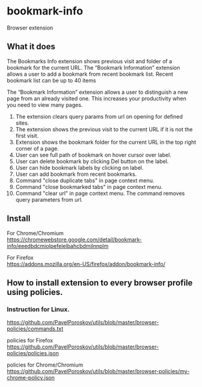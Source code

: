 # bookmark-info
Browser extension

## What it does

The Bookmarks Info extension shows previous visit and folder of a bookmark for the current URL.
The “Bookmark Information” extension allows a user to add a bookmark from recent bookmark list. Recent bookmark list can be up to 40 items

The “Bookmark Information” extension allows a user to distinguish a new page from an already visited one. 
This increases your productivity when you need to view many pages.

1) The extension clears query params from url on opening for defined sites.
2) The extension shows the previous visit to the current URL if it is not the first visit.
3) Extension shows the bookmark folder for the current URL in the top right corner of a page.
4) User can see full path of bookmark on hover cursor over label.
5) User can delete bookmark by clicking Del button on the label.
6) User can hide bookmark labels by clicking on label.
7) User can add bookmark from recent bookmarks.
8) Command "close duplicate tabs" in page context menu.
9) Command "close bookmarked tabs" in page context menu.
10) Command "clear url" in page context menu. The command removes query parameters from url.


## Install  
For Chrome/Chromium  
https://chromewebstore.google.com/detail/bookmark-info/eeedbdcmiolpefelelbahcbdmjlnnplm

For Firefox  
https://addons.mozilla.org/en-US/firefox/addon/bookmark-info/


## How to install extension to every browser profile using policies.  
### Instruction for Linux. 
https://github.com/PavelPoroskov/utils/blob/master/browser-policies/commands.txt

policies for Firefox  
https://github.com/PavelPoroskov/utils/blob/master/browser-policies/policies.json  

policies for Chrome/Chromium  
https://github.com/PavelPoroskov/utils/blob/master/browser-policies/my-chrome-policy.json
